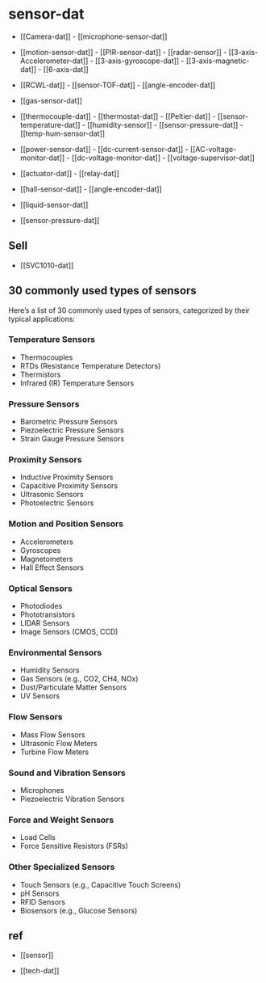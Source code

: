
# sensor-dat 

- [[Camera-dat]] - [[microphone-sensor-dat]]

- [[motion-sensor-dat]] - [[PIR-sensor-dat]] - [[radar-sensor]] - [[3-axis-Accelerometer-dat]] - [[3-axis-gyroscope-dat]] - [[3-axis-magnetic-dat]] - [[6-axis-dat]]

- [[RCWL-dat]] - [[sensor-TOF-dat]] - [[angle-encoder-dat]]

- [[gas-sensor-dat]]

- [[thermocouple-dat]] - [[thermostat-dat]] - [[Peltier-dat]] - [[sensor-temperature-dat]] - [[humidity-sensor]] - [[sensor-pressure-dat]] - [[temp-hum-sensor-dat]]

- [[power-sensor-dat]] - [[dc-current-sensor-dat]] - [[AC-voltage-monitor-dat]] - [[dc-voltage-monitor-dat]] - [[voltage-supervisor-dat]]


- [[actuator-dat]] - [[relay-dat]]

- [[hall-sensor-dat]] - [[angle-encoder-dat]]

- [[liquid-sensor-dat]] 

- [[sensor-pressure-dat]]




## Sell 

- [[SVC1010-dat]]



## 30 commonly used types of sensors

Here’s a list of 30 commonly used types of sensors, categorized by their typical applications:

### Temperature Sensors

- Thermocouples
- RTDs (Resistance Temperature Detectors)
- Thermistors
- Infrared (IR) Temperature Sensors


### Pressure Sensors
- Barometric Pressure Sensors
- Piezoelectric Pressure Sensors
- Strain Gauge Pressure Sensors

### Proximity Sensors
- Inductive Proximity Sensors
- Capacitive Proximity Sensors
- Ultrasonic Sensors
- Photoelectric Sensors

### Motion and Position Sensors
- Accelerometers
- Gyroscopes
- Magnetometers
- Hall Effect Sensors

### Optical Sensors
- Photodiodes
- Phototransistors
- LIDAR Sensors
- Image Sensors (CMOS, CCD)

### Environmental Sensors
- Humidity Sensors
- Gas Sensors (e.g., CO2, CH4, NOx)
- Dust/Particulate Matter Sensors
- UV Sensors

### Flow Sensors
- Mass Flow Sensors
- Ultrasonic Flow Meters
- Turbine Flow Meters

### Sound and Vibration Sensors
- Microphones
- Piezoelectric Vibration Sensors

### Force and Weight Sensors
- Load Cells
- Force Sensitive Resistors (FSRs)

### Other Specialized Sensors
- Touch Sensors (e.g., Capacitive Touch Screens)
- pH Sensors
- RFID Sensors
- Biosensors (e.g., Glucose Sensors)


## ref 

- [[sensor]]

- [[tech-dat]]